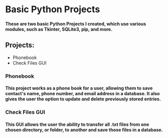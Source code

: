 # Basic Python Projects

#### These are two basic Python Projects I created, which use various modules, such as Tkinter, SQLite3, pip, and more.

## Projects:

- Phonebook
- Check Files GUI


### Phonebook
#### This project works as a phone book for a user, allowing them to save contact's name, phone number, and email address in a database. It also gives the user the option to update and delete previously stored entries.

### Check Files GUI
#### This GUI allows the user the ability to transfer all .txt files from one chosen directory, or folder, to another and save those files in a database.
